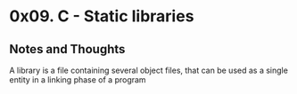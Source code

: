 # 0x09. C - Static libraries
## Notes and Thoughts
A library is a file containing several object files, that can be used as a single entity in a
linking phase of a program
